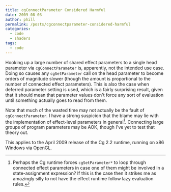 ```yaml
---
title: cgConnectParameter Considered Harmful
date: 2009-08-03
author: phill
permalink: /posts/cgconnectparameter-considered-harmful
categories:
  - code
  - shaders
tags:
  - code
---
```

Hooking up a large number of shared effect parameters to a single head parameter via `cgConnectParameter` is, apparently, not the intended use case. Doing so causes any `cgSetParameter` call on the head parameter to become orders of magnitude slower (though the amount is proportional to the number of connected effect parameters). This is also the case when deferred parameter setting is used, which is a fairly surprising result, given that it should mean that parameter values don't force any sort of evaluation until something actually goes to read from them.

Note that much of the wasted time may not actually be the fault of `cgConnectParameter`. I have a strong suspicion that the blame may lie with the implementation of effect-level parameters in general[^1]. Connecting large groups of program parameters may be AOK, though I've yet to test that theory out.

This applies to the April 2009 release of the Cg 2.2 runtime, running on x86 Windows via OpenGL.

[^1]: Perhaps the Cg runtime forces `cgSetParameter*` to loop through connected effect parameters in case one of them might be involved in a state-assignment expression? If this is the case then it strikes me as amazingly silly to not have the effect runtime follow lazy evaluation rules.